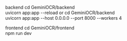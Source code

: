 backend
cd GeminiOCR/backend     
uvicorn app:app --reload
or
cd GeminiOCR/backend  
uvicorn app:app --host 0.0.0.0 --port 8000 --workers 4

frontend
cd GeminiOCR/frontend  
npm run dev